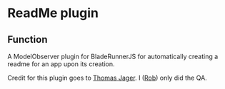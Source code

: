 # ReadMe plugin

## Function
A ModelObserver plugin for  BladeRunnerJS for automatically creating a readme for an app upon its creation.

Credit for this plugin goes to [Thomas Jager](https://github.com/Tom-Jager). I ([Rob](https://github.com/robknows)) only did the QA.
